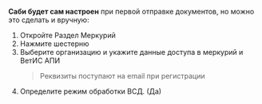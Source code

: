**Саби будет сам настроен** при первой отправке документов, но можно это сделать и вручную:
1. Откройте Раздел Меркурий
2. Нажмите шестерню
3. Выберите организацию и укажите данные доступа в меркурий и ВетИС АПИ
	> Реквизиты поступают на email при регистрации
4. Определите режим обработки ВСД. (Да)